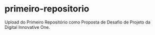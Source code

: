 # primeiro-repositorio
Upload do Primeiro Repositório como Proposta de Desafio de Projeto da Digital Innovative One.
